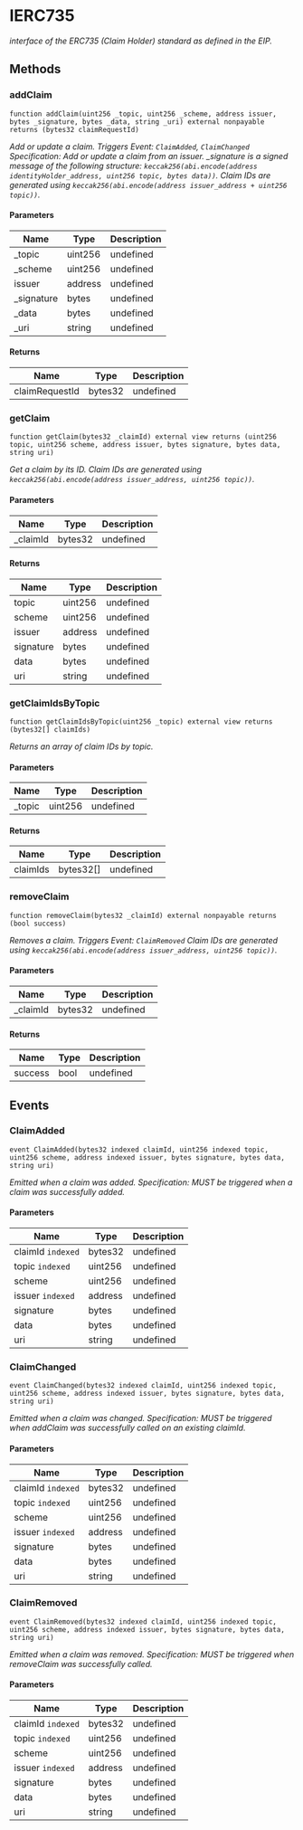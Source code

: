 # IERC735







*interface of the ERC735 (Claim Holder) standard as defined in the EIP.*

## Methods

### addClaim

```solidity
function addClaim(uint256 _topic, uint256 _scheme, address issuer, bytes _signature, bytes _data, string _uri) external nonpayable returns (bytes32 claimRequestId)
```



*Add or update a claim. Triggers Event: `ClaimAdded`, `ClaimChanged` Specification: Add or update a claim from an issuer. _signature is a signed message of the following structure: `keccak256(abi.encode(address identityHolder_address, uint256 topic, bytes data))`. Claim IDs are generated using `keccak256(abi.encode(address issuer_address + uint256 topic))`.*

#### Parameters

| Name | Type | Description |
|---|---|---|
| _topic | uint256 | undefined |
| _scheme | uint256 | undefined |
| issuer | address | undefined |
| _signature | bytes | undefined |
| _data | bytes | undefined |
| _uri | string | undefined |

#### Returns

| Name | Type | Description |
|---|---|---|
| claimRequestId | bytes32 | undefined |

### getClaim

```solidity
function getClaim(bytes32 _claimId) external view returns (uint256 topic, uint256 scheme, address issuer, bytes signature, bytes data, string uri)
```



*Get a claim by its ID. Claim IDs are generated using `keccak256(abi.encode(address issuer_address, uint256 topic))`.*

#### Parameters

| Name | Type | Description |
|---|---|---|
| _claimId | bytes32 | undefined |

#### Returns

| Name | Type | Description |
|---|---|---|
| topic | uint256 | undefined |
| scheme | uint256 | undefined |
| issuer | address | undefined |
| signature | bytes | undefined |
| data | bytes | undefined |
| uri | string | undefined |

### getClaimIdsByTopic

```solidity
function getClaimIdsByTopic(uint256 _topic) external view returns (bytes32[] claimIds)
```



*Returns an array of claim IDs by topic.*

#### Parameters

| Name | Type | Description |
|---|---|---|
| _topic | uint256 | undefined |

#### Returns

| Name | Type | Description |
|---|---|---|
| claimIds | bytes32[] | undefined |

### removeClaim

```solidity
function removeClaim(bytes32 _claimId) external nonpayable returns (bool success)
```



*Removes a claim. Triggers Event: `ClaimRemoved` Claim IDs are generated using `keccak256(abi.encode(address issuer_address, uint256 topic))`.*

#### Parameters

| Name | Type | Description |
|---|---|---|
| _claimId | bytes32 | undefined |

#### Returns

| Name | Type | Description |
|---|---|---|
| success | bool | undefined |



## Events

### ClaimAdded

```solidity
event ClaimAdded(bytes32 indexed claimId, uint256 indexed topic, uint256 scheme, address indexed issuer, bytes signature, bytes data, string uri)
```



*Emitted when a claim was added. Specification: MUST be triggered when a claim was successfully added.*

#### Parameters

| Name | Type | Description |
|---|---|---|
| claimId `indexed` | bytes32 | undefined |
| topic `indexed` | uint256 | undefined |
| scheme  | uint256 | undefined |
| issuer `indexed` | address | undefined |
| signature  | bytes | undefined |
| data  | bytes | undefined |
| uri  | string | undefined |

### ClaimChanged

```solidity
event ClaimChanged(bytes32 indexed claimId, uint256 indexed topic, uint256 scheme, address indexed issuer, bytes signature, bytes data, string uri)
```



*Emitted when a claim was changed. Specification: MUST be triggered when addClaim was successfully called on an existing claimId.*

#### Parameters

| Name | Type | Description |
|---|---|---|
| claimId `indexed` | bytes32 | undefined |
| topic `indexed` | uint256 | undefined |
| scheme  | uint256 | undefined |
| issuer `indexed` | address | undefined |
| signature  | bytes | undefined |
| data  | bytes | undefined |
| uri  | string | undefined |

### ClaimRemoved

```solidity
event ClaimRemoved(bytes32 indexed claimId, uint256 indexed topic, uint256 scheme, address indexed issuer, bytes signature, bytes data, string uri)
```



*Emitted when a claim was removed. Specification: MUST be triggered when removeClaim was successfully called.*

#### Parameters

| Name | Type | Description |
|---|---|---|
| claimId `indexed` | bytes32 | undefined |
| topic `indexed` | uint256 | undefined |
| scheme  | uint256 | undefined |
| issuer `indexed` | address | undefined |
| signature  | bytes | undefined |
| data  | bytes | undefined |
| uri  | string | undefined |



